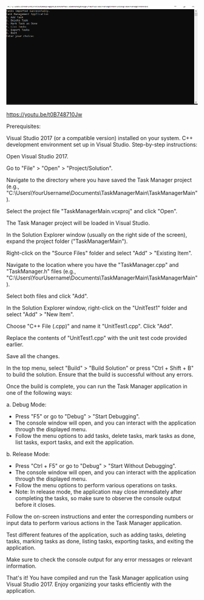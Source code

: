 

![alt text](image.png)

https://youtu.be/t0B748710Jw

Prerequisites:

Visual Studio 2017 (or a compatible version) installed on your system.
C++ development environment set up in Visual Studio.
Step-by-step instructions:

Open Visual Studio 2017.

Go to "File" > "Open" > "Project/Solution".

Navigate to the directory where you have saved the Task Manager project (e.g., "C:\Users\YourUsername\Documents\TaskManagerMain\TaskManagerMain").

Select the project file "TaskManagerMain.vcxproj" and click "Open".

The Task Manager project will be loaded in Visual Studio.

In the Solution Explorer window (usually on the right side of the screen), expand the project folder ("TaskManagerMain").

Right-click on the "Source Files" folder and select "Add" > "Existing Item".

Navigate to the location where you have the "TaskManager.cpp" and "TaskManager.h" files (e.g., "C:\Users\YourUsername\Documents\TaskManagerMain\TaskManagerMain").

Select both files and click "Add".

In the Solution Explorer window, right-click on the "UnitTest1" folder and select "Add" > "New Item".

Choose "C++ File (.cpp)" and name it "UnitTest1.cpp". Click "Add".

Replace the contents of "UnitTest1.cpp" with the unit test code provided earlier.

Save all the changes.

In the top menu, select "Build" > "Build Solution" or press "Ctrl + Shift + B" to build the solution. Ensure that the build is successful without any errors.

Once the build is complete, you can run the Task Manager application in one of the following ways:

a. Debug Mode:
- Press "F5" or go to "Debug" > "Start Debugging".
- The console window will open, and you can interact with the application through the displayed menu.
- Follow the menu options to add tasks, delete tasks, mark tasks as done, list tasks, export tasks, and exit the application.

b. Release Mode:
- Press "Ctrl + F5" or go to "Debug" > "Start Without Debugging".
- The console window will open, and you can interact with the application through the displayed menu.
- Follow the menu options to perform various operations on tasks.
- Note: In release mode, the application may close immediately after completing the tasks, so make sure to observe the console output before it closes.

Follow the on-screen instructions and enter the corresponding numbers or input data to perform various actions in the Task Manager application.

Test different features of the application, such as adding tasks, deleting tasks, marking tasks as done, listing tasks, exporting tasks, and exiting the application.

Make sure to check the console output for any error messages or relevant information.

That's it! You have compiled and run the Task Manager application using Visual Studio 2017. Enjoy organizing your tasks efficiently with the application.
